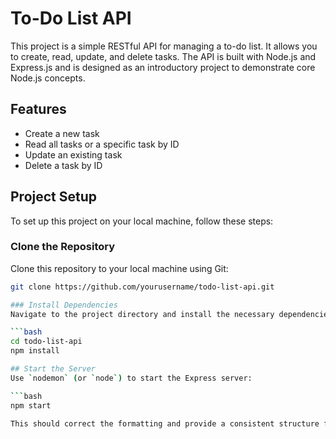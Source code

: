 # To-Do List API

This project is a simple RESTful API for managing a to-do list. It allows you to create, read, update, and delete tasks. The API is built with Node.js and Express.js and is designed as an introductory project to demonstrate core Node.js concepts.

## Features
- Create a new task
- Read all tasks or a specific task by ID
- Update an existing task
- Delete a task by ID

## Project Setup
To set up this project on your local machine, follow these steps:

### Clone the Repository
Clone this repository to your local machine using Git:

```bash
git clone https://github.com/yourusername/todo-list-api.git

### Install Dependencies
Navigate to the project directory and install the necessary dependencies with npm:

```bash
cd todo-list-api
npm install

## Start the Server
Use `nodemon` (or `node`) to start the Express server:

```bash
npm start

This should correct the formatting and provide a consistent structure for the "Start the Server" section in Markdown.
